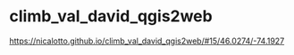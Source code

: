 # climb_val_david_qgis2web
 
https://nicalotto.github.io/climb_val_david_qgis2web/#15/46.0274/-74.1927
